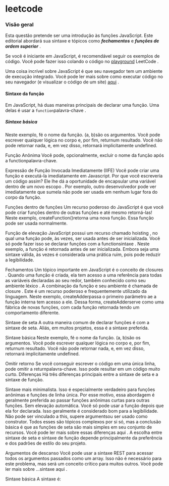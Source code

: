 # leetcode

### Visão geral

Esta questão pretende ser uma introdução às funções JavaScript. Este editorial abordará sua sintaxe e tópicos como _**fechamentos**_ e _**funções de ordem superior**_ .

Se você é iniciante em JavaScript, é recomendável seguir os exemplos de código. Você pode fazer isso colando o código no [playground](https://leetcode.com/playground/) LeetCode .

Uma coisa incrível sobre JavaScript é que seu navegador tem um ambiente de execução integrado. Você pode ler mais sobre como executar código no seu navegador (e visualizar o código de um site) [aqui](https://developer.mozilla.org/en-US/docs/Learn/Common_questions/Tools_and_setup/What_are_browser_developer_tools) .

#### Sintaxe da função

Em JavaScript, há duas maneiras principais de declarar uma função. Uma delas é usar a `function`palavra-chave .

##### Sintaxe básica
Neste exemplo, fé o nome da função. (a, b)são os argumentos. Você pode escrever qualquer lógica no corpo e, por fim, returnum resultado. Você não pode retornar nada, e, em vez disso, retornará implicitamente undefined.

Função Anônima
Você pode, opcionalmente, excluir o nome da função após a functionpalavra-chave.

Expressão de Função Invocada Imediatamente (IIFE)
Você pode criar uma função e executá-la imediatamente em Javascript.
Por que você escreveria um código assim? Ele lhe dá a oportunidade de encapsular uma variável dentro de um novo escopo . Por exemplo, outro desenvolvedor pode ver imediatamente que sumela não pode ser usada em nenhum lugar fora do corpo da função.

Funções dentro de funções
Um recurso poderoso do JavaScript é que você pode criar funções dentro de outras funções e até mesmo retorná-las!
Neste exemplo, createFunction()retorna uma nova função. Essa função pode ser usada normalmente.

Função de elevação
JavaScript possui um recurso chamado hoisting , no qual uma função pode, às vezes, ser usada antes de ser inicializada. Você só pode fazer isso se declarar funções com a functionsintaxe .
Neste exemplo, a função é retornada antes de ser inicializada. Embora seja uma sintaxe válida, às vezes é considerada uma prática ruim, pois pode reduzir a legibilidade.

Fechamentos
Um tópico importante em JavaScript é o conceito de closures . Quando uma função é criada, ela tem acesso a uma referência para todas as variáveis ​​declaradas ao seu redor, também conhecido como seu ambiente léxico . A combinação da função e seu ambiente é chamada de closure . Este é um recurso poderoso e frequentemente utilizado da linguagem.
Neste exemplo, createAdderpassa o primeiro parâmetro ae a função interna tem acesso a ele. Dessa forma, createAdderserve como uma fábrica de novas funções, com cada função retornada tendo um comportamento diferente.

Sintaxe de seta
A outra maneira comum de declarar funções é com a sintaxe de seta. Aliás, em muitos projetos, essa é a sintaxe preferida.

Sintaxe básica
Neste exemplo, fé o nome da função. (a, b)são os argumentos. Você pode escrever qualquer lógica no corpo e, por fim, returnum resultado. Você não pode retornar nada, e, em vez disso, retornará implicitamente undefined.

Omitir retorno
Se você conseguir escrever o código em uma única linha, pode omitir a returnpalavra-chave. Isso pode resultar em um código muito curto.
Diferenças
Há três diferenças principais entre a sintaxe de seta e a sintaxe de função.

Sintaxe mais minimalista. Isso é especialmente verdadeiro para funções anônimas e funções de linha única. Por esse motivo, essa abordagem é geralmente preferida ao passar funções anônimas curtas para outras funções.
Sem elevação automática. Você só pode usar a função depois que ela for declarada. Isso geralmente é considerado bom para a legibilidade.
Não pode ser vinculado a this, supere argumentsou ser usado como construtor. Todos esses são tópicos complexos por si só, mas a conclusão básica é que as funções de seta são mais simples em seu conjunto de recursos. Você pode ler mais sobre essas diferenças aqui .
A escolha entre sintaxe de seta e sintaxe de função depende principalmente da preferência e dos padrões de estilo do seu projeto.

Argumentos de descanso
Você pode usar a sintaxe REST para acessar todos os argumentos passados ​​como um array. Isso não é necessário para este problema, mas será um conceito crítico para muitos outros. Você pode ler mais sobre ...sintaxe aqui .

Sintaxe básica
A sintaxe é:



